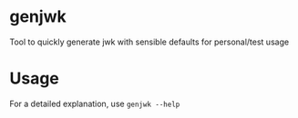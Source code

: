 # genjwk
Tool to quickly generate jwk with sensible defaults for personal/test usage

# Usage
For a detailed explanation, use `genjwk --help`
